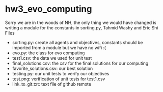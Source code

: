 # hw3_evo_computing
Sorry we are in the woods of NH, the only thing we would have changed is writing a module for the constants in sorting.py, Tahmid Washy and Eric Shi
Files 
- sorting.py: create all agents and objectives, constants should be imported from a module but we have no wifi :(
- evo.py: the class for evo computing
- test1.csv: the data we used for unit test
- final_solutions.csv: the csv for the final solutions for our computing
- favorite_solutions.csv: our best solution
- testing.py: our unit tests to verify our objectives
- test.png: verification of unit tests for test1.csv
- link_to_git.txt: text file of github remote
